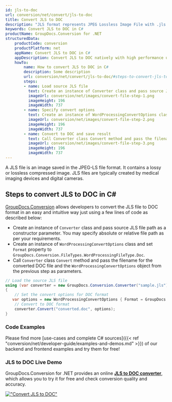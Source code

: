 ```yaml
---
id: jls-to-doc
url: conversion/net/convert/jls-to-doc
title: Convert JLS to DOC
description: "JLS format represents JPEG Lossless Image File with .jls extension. Learn how to convert JLS to DOC file programmatically in C# language using GroupDocs.Conversion for .NET library."
keywords: Convert JLS to DOC in C#
productName: GroupDocs.Conversion for .NET
structuredData:
    productCode: conversion
    productPlatform: net
    appName: Convert JLS to DOC in C#
    appDescription: Convert JLS to DOC natively with high performance using C# language and server side GroupDocs.Conversion for .NET APIs, without the use of any software like Microsoft or Open Office.
    howTo:
        name: How to convert JLS to DOC in C# 
        description: Some description
        url: conversion/net/convert/jls-to-doc/#steps-to-convert-jls-to-doc-in-c
        steps:
        - name: Load source JLS file 
          text: Create an instance of Converter class and pass source JLS file path as a constructor parameter. You may specify absolute or relative file path as per your requirements. 
          imageUrl: conversion/net/images/convert-file-step-1.png
          imageHeight: 196
          imageWidth: 737
        - name: Specify convert options 
          text: Create an instance of WordProcessingConvertOptions class.
          imageUrl: conversion/net/images/convert-file-step-2.png
          imageHeight: 196
          imageWidth: 737
        - name: Convert to DOC and save result 
          text: Call Converter class Convert method and pass the filename for the converted HTML file and the WordProcessingConvertOptions object from the previous step as parameters.
          imageUrl: conversion/net/images/convert-file-step-3.png
          imageHeight: 196
          imageWidth: 737
---
```


A JLS file is an image saved in the JPEG-LS file format. It contains a lossy or lossless compressed image. JLS files are typically created by medical imaging devices and digital cameras.

## Steps to convert JLS to DOC in C#

[GroupDocs.Conversion](https://products.groupdocs.com/conversion/net) allows developers to convert the JLS file to DOC format in an easy and intuitive way just using a few lines of code as described below:

* Create an instance of `Converter` class and pass source JLS file path as a constructor parameter. You may specify absolute or relative file path as per your requirements. 
* Create an instance of `WordProcessingConvertOptions` class and set `Format` property to `GroupDocs.Conversion.FileTypes.WordProcessingFileType.Doc`.
* Call `Converter` class `Convert` method and pass the filename for the converted DOC file and the `WordProcessingConvertOptions` object from the previous step as parameters.

```csharp
// Load the source JLS file
using (var converter = new GroupDocs.Conversion.Converter("sample.jls"))
{
    // Set the convert options for DOC format
   var options = new WordProcessingConvertOptions { Format = GroupDocs.Conversion.FileTypes.WordProcessingFileType.Doc };
    // Convert to DOC format
    converter.Convert("converted.doc", options);
}
```

### Code Examples

Please find more [use-cases and complete C# sources]({{< ref "conversion/net/developer-guide/examples-and-demos.md" >}}) of our backend and frontend examples and try them for free!

### JLS to DOC Live Demo

GroupDocs.Conversion for .NET provides an online [**JLS to DOC converter**](https://products.groupdocs.app/conversion/jls-to-doc), which allows you to try it for free and check conversion quality and accuracy.

[!["Convert JLS to DOC"](conversion/net/images/convert-to-doc/convert-jls-to-doc.png)](https://products.groupdocs.app/conversion/jls-to-doc)